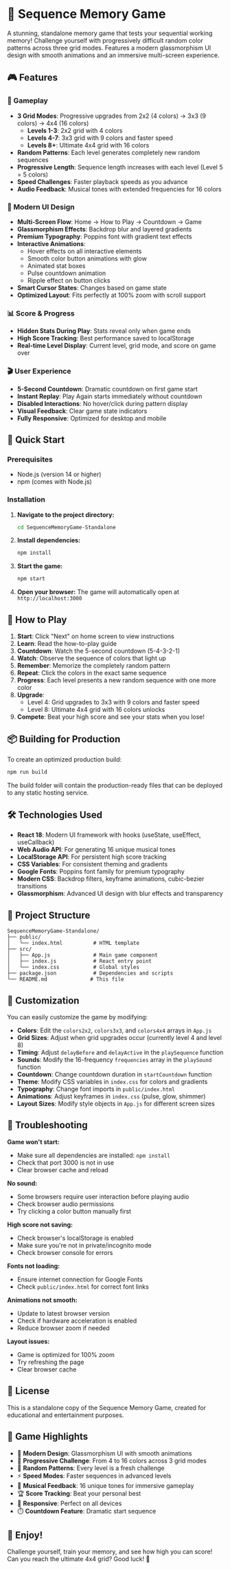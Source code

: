 # 🧠 Sequence Memory Game

A stunning, standalone memory game that tests your sequential working memory! Challenge yourself with progressively difficult random color patterns across three grid modes. Features a modern glassmorphism UI design with smooth animations and an immersive multi-screen experience.

## 🎮 Features

### 🎯 Gameplay
- **3 Grid Modes**: Progressive upgrades from 2x2 (4 colors) → 3x3 (9 colors) → 4x4 (16 colors)
  - **Levels 1-3**: 2x2 grid with 4 colors
  - **Levels 4-7**: 3x3 grid with 9 colors and faster speed
  - **Levels 8+**: Ultimate 4x4 grid with 16 colors
- **Random Patterns**: Each level generates completely new random sequences
- **Progressive Length**: Sequence length increases with each level (Level 5 = 5 colors)
- **Speed Challenges**: Faster playback speeds as you advance
- **Audio Feedback**: Musical tones with extended frequencies for 16 colors

### 🎨 Modern UI Design
- **Multi-Screen Flow**: Home → How to Play → Countdown → Game
- **Glassmorphism Effects**: Backdrop blur and layered gradients
- **Premium Typography**: Poppins font with gradient text effects
- **Interactive Animations**: 
  - Hover effects on all interactive elements
  - Smooth color button animations with glow
  - Animated stat boxes
  - Pulse countdown animation
  - Ripple effect on button clicks
- **Smart Cursor States**: Changes based on game state
- **Optimized Layout**: Fits perfectly at 100% zoom with scroll support

### 📊 Score & Progress
- **Hidden Stats During Play**: Stats reveal only when game ends
- **High Score Tracking**: Best performance saved to localStorage
- **Real-time Level Display**: Current level, grid mode, and score on game over

### 🎬 User Experience
- **5-Second Countdown**: Dramatic countdown on first game start
- **Instant Replay**: Play Again starts immediately without countdown
- **Disabled Interactions**: No hover/click during pattern display
- **Visual Feedback**: Clear game state indicators
- **Fully Responsive**: Optimized for desktop and mobile

## 🚀 Quick Start

### Prerequisites

- Node.js (version 14 or higher)
- npm (comes with Node.js)

### Installation

1. **Navigate to the project directory:**
   ```bash
   cd SequenceMemoryGame-Standalone
   ```

2. **Install dependencies:**
   ```bash
   npm install
   ```

3. **Start the game:**
   ```bash
   npm start
   ```

4. **Open your browser:**
   The game will automatically open at `http://localhost:3000`

## 🎯 How to Play

1. **Start**: Click "Next" on home screen to view instructions
2. **Learn**: Read the how-to-play guide
3. **Countdown**: Watch the 5-second countdown (5-4-3-2-1)
4. **Watch**: Observe the sequence of colors that light up
5. **Remember**: Memorize the completely random pattern
6. **Repeat**: Click the colors in the exact same sequence
7. **Progress**: Each level presents a new random sequence with one more color
8. **Upgrade**: 
   - Level 4: Grid upgrades to 3x3 with 9 colors and faster speed
   - Level 8: Ultimate 4x4 grid with 16 colors unlocks
9. **Compete**: Beat your high score and see your stats when you lose!

## 📦 Building for Production

To create an optimized production build:

```bash
npm run build
```

The build folder will contain the production-ready files that can be deployed to any static hosting service.

## 🛠️ Technologies Used

- **React 18**: Modern UI framework with hooks (useState, useEffect, useCallback)
- **Web Audio API**: For generating 16 unique musical tones
- **LocalStorage API**: For persistent high score tracking
- **CSS Variables**: For consistent theming and gradients
- **Google Fonts**: Poppins font family for premium typography
- **Modern CSS**: Backdrop filters, keyframe animations, cubic-bezier transitions
- **Glassmorphism**: Advanced UI design with blur effects and transparency

## 📁 Project Structure

```
SequenceMemoryGame-Standalone/
├── public/
│   └── index.html          # HTML template
├── src/
│   ├── App.js              # Main game component
│   ├── index.js            # React entry point
│   └── index.css           # Global styles
├── package.json            # Dependencies and scripts
└── README.md              # This file
```

## 🎨 Customization

You can easily customize the game by modifying:

- **Colors**: Edit the `colors2x2`, `colors3x3`, and `colors4x4` arrays in `App.js`
- **Grid Sizes**: Adjust when grid upgrades occur (currently level 4 and level 8)
- **Timing**: Adjust `delayBefore` and `delayActive` in the `playSequence` function
- **Sounds**: Modify the 16-frequency `frequencies` array in the `playSound` function
- **Countdown**: Change countdown duration in `startCountdown` function
- **Theme**: Modify CSS variables in `index.css` for colors and gradients
- **Typography**: Change font imports in `public/index.html`
- **Animations**: Adjust keyframes in `index.css` (pulse, glow, shimmer)
- **Layout Sizes**: Modify style objects in `App.js` for different screen sizes

## 🐛 Troubleshooting

**Game won't start:**
- Make sure all dependencies are installed: `npm install`
- Check that port 3000 is not in use
- Clear browser cache and reload

**No sound:**
- Some browsers require user interaction before playing audio
- Check browser audio permissions
- Try clicking a color button manually first

**High score not saving:**
- Check browser's localStorage is enabled
- Make sure you're not in private/incognito mode
- Check browser console for errors

**Fonts not loading:**
- Ensure internet connection for Google Fonts
- Check `public/index.html` for correct font links

**Animations not smooth:**
- Update to latest browser version
- Check if hardware acceleration is enabled
- Reduce browser zoom if needed

**Layout issues:**
- Game is optimized for 100% zoom
- Try refreshing the page
- Clear browser cache

## 📝 License

This is a standalone copy of the Sequence Memory Game, created for educational and entertainment purposes.

## 🌟 Game Highlights

- 🎨 **Modern Design**: Glassmorphism UI with smooth animations
- 🎯 **Progressive Challenge**: From 4 to 16 colors across 3 grid modes
- 🔄 **Random Patterns**: Every level is a fresh challenge
- ⚡ **Speed Modes**: Faster sequences in advanced levels
- 🎵 **Musical Feedback**: 16 unique tones for immersive gameplay
- 🏆 **Score Tracking**: Beat your personal best
- 📱 **Responsive**: Perfect on all devices
- ⏱️ **Countdown Feature**: Dramatic start sequence

## 🎉 Enjoy!

Challenge yourself, train your memory, and see how high you can score! Can you reach the ultimate 4x4 grid? Good luck! 🚀

